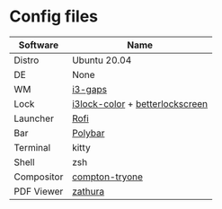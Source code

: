 # Config files

| Software   | Name                                                                                                                           |
| ---------- | ------------------------------------------------------------------------------------------------------------------------------ |
| Distro     | Ubuntu 20.04                                                                                                                   |
| DE         | None                                                                                                                           |
| WM         | [i3-gaps](https://github.com/Airblader/i3)                                                                                     |
| Lock       | [i3lock-color](https://github.com/Raymo111/i3lock-color) + [betterlockscreen](https://github.com/pavanjadhaw/betterlockscreen) |
| Launcher   | [Rofi](https://github.com/davatorium/rofi)                                                                                     |
| Bar        | [Polybar](https://github.com/polybar/polybar)                                                                                  |
| Terminal   | kitty                                                                                                                          |
| Shell      | zsh                                                                                                                            |
| Compositor | [compton-tryone](https://github.com/tryone144/compton)                                                                         |
| PDF Viewer | [zathura](https://pwmt.org/projects/zathura/)                                                                                  |
